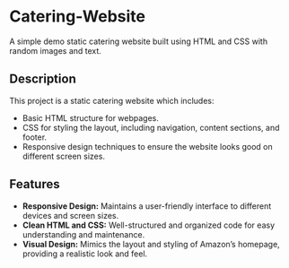 # Catering-Website
A simple demo static catering website built using HTML and CSS with random images and text.

## Description
This project is a static catering website which includes:

- Basic HTML structure for webpages.
- CSS for styling the layout, including navigation, content sections, and footer.
- Responsive design techniques to ensure the website looks good on different screen sizes.

## Features
- **Responsive Design:** Maintains a user-friendly interface to different devices and screen sizes.
- **Clean HTML and CSS:** Well-structured and organized code for easy understanding and maintenance.
- **Visual Design:** Mimics the layout and styling of Amazon’s homepage, providing a realistic look and feel.
